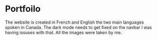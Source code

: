 # Portfoilo

The website is created in French and English the two main languages spoken in Canada. The dark mode needs to get fixed on the navbar i was having issuses with that. All the images were taken by me.

